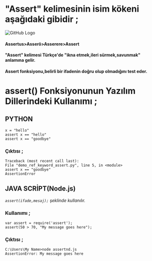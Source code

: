 # "Assert" kelimesinin isim kökeni aşağıdaki gibidir ;
![GitHub Logo](/belgelik/görseller/etimoloji/assert.png)<br>
#### Assertus>Asserö>Asserere>Assert<br>
#### **"Assert" kelimesi Türkçe'de "ikna etmek,ileri sürmek,savunmak" anlamına gelir.**
#### **Assert fonksiyonu,belirli bir ifadenin doğru olup olmadığını test eder.**
# assert() Fonksiyonunun Yazılım Dillerindeki Kullanımı ;
## **PYTHON**
`x = "hello"`<br>
`assert x == "hello"`<br>
`assert x == "goodbye"`<br>
### Çıktısı ;
`Traceback (most recent call last):`<br>
  `File "demo_ref_keyword_assert.py", line 5, in <module>`<br>
    `assert x == "goodbye"`<br>
`AssertionError`
## **JAVA SCRİPT(Node.js)**
*`assert(ifade,mesaj);` şeklinde kullanılır.*<br>
### Kullanımı ;
`var assert = require('assert');`<br>
`assert(50 > 70, "My message goes here");`<br>
### Çıktısı ;
`C:\Users\My Name>node assertnd.js`<br>
`AssertionError: My message goes here`<br>


